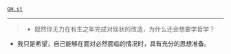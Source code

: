 [`GH.st`](https://githubstatus.com/)

----


> - 既然你无力在有生之年完成对现状的改造，为什么还会想要学哲学？

- 我只是希望，自己能够在面对必然面临的情况时，具有充分的思想准备。
